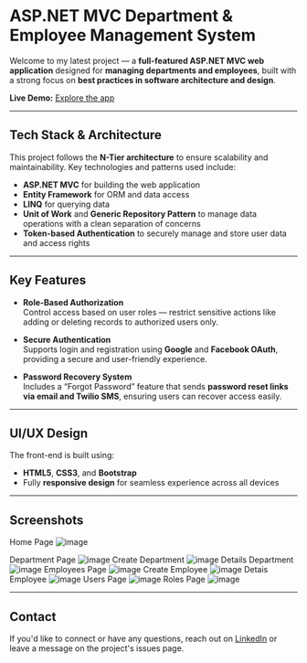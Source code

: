 # ASP.NET MVC Department & Employee Management System

Welcome to my latest project — a **full-featured ASP.NET MVC web application** designed for **managing departments and employees**, built with a strong focus on **best practices in software architecture and design**.

**Live Demo:** [Explore the app](https://lnkd.in/dyA2XPQP)

---

##  Tech Stack & Architecture

This project follows the **N-Tier architecture** to ensure scalability and maintainability. Key technologies and patterns used include:

- **ASP.NET MVC** for building the web application  
- **Entity Framework** for ORM and data access  
- **LINQ** for querying data  
- **Unit of Work** and **Generic Repository Pattern** to manage data operations with a clean separation of concerns
- **Token-based Authentication** to securely manage and store user data and access rights

---

##  Key Features

- **Role-Based Authorization**  
  Control access based on user roles — restrict sensitive actions like adding or deleting records to authorized users only.

- **Secure Authentication**  
  Supports login and registration using **Google** and **Facebook OAuth**, providing a secure and user-friendly experience.

- **Password Recovery System**  
  Includes a “Forgot Password” feature that sends **password reset links via email and Twilio SMS**, ensuring users can recover access easily.

---

##  UI/UX Design

The front-end is built using:

- **HTML5**, **CSS3**, and **Bootstrap**  
- Fully **responsive design** for seamless experience across all devices  

---

##  Screenshots 

Home Page
![image](https://github.com/user-attachments/assets/8f48da46-1fea-4383-a1d5-d426fcadfc84)

Department Page
![image](https://github.com/user-attachments/assets/8c936e7d-25bd-4309-a616-41c2a7210e24)
Create Department
![image](https://github.com/user-attachments/assets/77b10c37-1b99-4ffb-b2ff-95f8b40044eb)
Details Department
![image](https://github.com/user-attachments/assets/721ad057-3eef-4cdd-8231-c11227e87e35)
Employees Page
![image](https://github.com/user-attachments/assets/18c5380a-8552-482f-8108-408c1bee3476)
Create Employee
![image](https://github.com/user-attachments/assets/195effdc-e281-4447-824b-82f361dce66d)
Detais Employee
![image](https://github.com/user-attachments/assets/040bd47c-24de-4bc9-bddf-8c34a07824a5)
Users Page
![image](https://github.com/user-attachments/assets/04c17dd6-8706-44ec-9825-0a4c701d69fb)
Roles Page
![image](https://github.com/user-attachments/assets/9683b89c-e8f9-44e0-b3a9-caa5d87b5308)

---

##  Contact

If you'd like to connect or have any questions, reach out on [LinkedIn](https://www.linkedin.com/in/abdelazizamr33/) or leave a message on the project's issues page.
